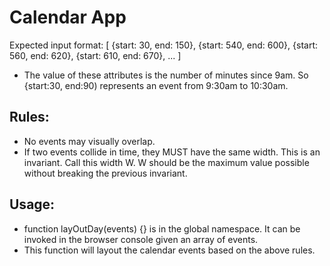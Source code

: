 # Calendar App
  
Expected input format:
[ {start: 30, end: 150}, {start: 540, end: 600}, {start: 560, end: 620}, {start: 610, end: 670}, ... ]
  
* The value of these attributes is the number of minutes since 9am. So {start:30, end:90) represents an event from 9:30am to 10:30am.
  
  
## Rules:
* No events may visually overlap.
* If two events collide in time, they MUST have the same width. This is an invariant. Call this width W.
  W should be the maximum value possible without breaking the previous invariant.
  
## Usage:
* function layOutDay(events) {} is in the global namespace.  It can be invoked in the browser console given an array of events.
* This function will layout the calendar events based on the above rules.
